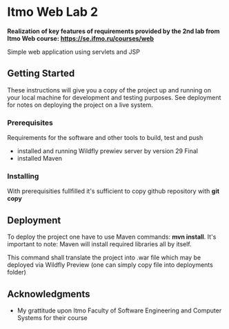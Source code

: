 # Itmo Web Lab 2

**Realization of key features of requirements provided by the 2nd lab from Itmo Web course: https://se.ifmo.ru/courses/web**

Simple web application using servlets and JSP

## Getting Started

These instructions will give you a copy of the project up and running on
your local machine for development and testing purposes. See deployment
for notes on deploying the project on a live system.

### Prerequisites

Requirements for the software and other tools to build, test and push 
- installed and running Wildfly prewiev server by version 29 Final
- installed Maven

### Installing

With prerequisities fullfilled it's sufficient to copy github repository with **git copy**

## Deployment

To deploy the project one have to use Maven commands:  **mvn install**. It's important to note: Maven will install required libraries all by itself.

This command shall translate the project into .war file which may be deployed via Wildfly Preview (one can simply copy file into deployments folder)

## Acknowledgments

  - My grattitude upon Itmo Faculty of Software Engineering and Computer Systems for their course
